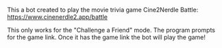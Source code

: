 This a bot created to play the movie trivia game Cine2Nerdle Battle: https://www.cinenerdle2.app/battle

This only works for the "Challenge a Friend" mode. The program prompts for the game link. Once it has the game link the bot will play the game!

